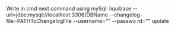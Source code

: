 Write in cmd next command using mySql:
liquibase --url=jdbc:mysql://localhost:3306/DBName --changelog-file=PATHToChangelogFile --username="" --passwo
rd="" update